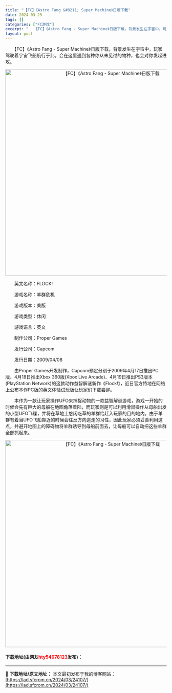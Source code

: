 ```yaml
---
title: "【FC】《Astro Fang &#8211; Super Machine》日版下载"
date: 2024-03-25
tags: []
categories: ["FC游戏"]
excerpt: "　　【FC】《Astro Fang - Super Machine》日版下载，背景发生在宇宙中，玩家驾驶着宇宙飞船航行于此。会在这里遇到各种你从未见过的物种，也会对你发起进攻。 　　英文名称：FLOCK! 　　游戏名称：羊群危机 　　游戏版本：美版 　　游戏类型：休闲 　　游戏语言：英文 　　制作公&hellip;"
layout: post
---
```


 <p>　　【FC】《Astro Fang - Super Machine》日版下载，背景发生在宇宙中，玩家驾驶着宇宙飞船航行于此。会在这里遇到各种你从未见过的物种，也会对你发起进攻。</p> <p align="center"><img align="" border="0" src="https://lad.sfcrom.cn/wp-content/uploads/2024/03/20240325_66018b0771d6a.png" width="646" alt="【FC】《Astro Fang - Super Machine》日版下载" /></p> <p>　　英文名称：FLOCK!</p> <p>　　游戏名称：羊群危机</p> <p>　　游戏版本：美版</p> <p>　　游戏类型：休闲</p> <p>　　游戏语言：英文</p> <p>　　制作公司：Proper Games</p> <p>　　发行公司：Capcom</p> <p>　　发行日期：2009/04/08</p> <p>　　由Proper Games开发制作，Capcom预定分别于2009年4月17日推出PC版、4月18日推出Xbox 360版(Xbox Live Arcade)、4月19日推出PS3版本(PlayStation Network)的这款动作益智解谜新作《Flock!》，近日官方特地在网络上公布本作PC版的英文体验试玩版让玩家们下载尝鲜。</p> <p>　　本作为一款让玩家操作UFO来捕捉动物的一款益智解谜游戏，游戏一开始的时候会先有巨大的母船在地图角落着陆，而玩家则是可以利用滑鼠操作从母船出发的小型UFO飞碟，并将在草地上悠闲吃草的羊群给赶入玩家的目的地内。由于羊群有着当UFO飞船靠近的时候会往反方向逃走的习性，因此玩家必须妥善利用这点，并避开地图上的障碍物将羊群诱导到母船前面去，让母船可以自动把这些羊群全部抓起来。</p> <p align="center"><img align="" border="0" src="https://lad.sfcrom.cn/wp-content/uploads/2024/03/20240325_66018b0830b07.png" width="648" alt="【FC】《Astro Fang - Super Machine》日版下载" /></p> <p><h4>下载地址(由网友<font color="red">hty54678123</font>发布)：</h4></p> 

---
📖 **下载地址/原文地址：** 本文最初发布于我的博客网站：[https://lad.sfcrom.cn/2024/03/24107/](https://lad.sfcrom.cn/2024/03/24107/)
